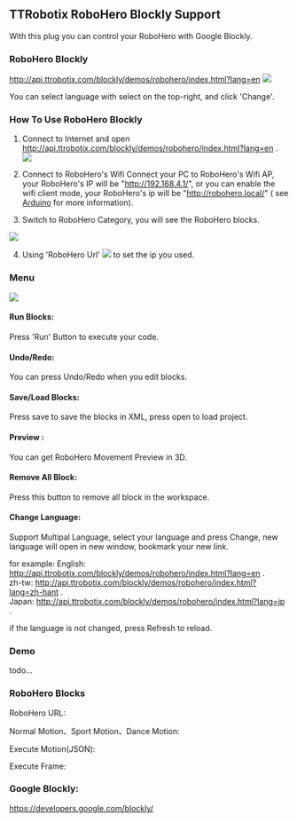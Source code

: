 
## TTRobotix RoboHero Blockly Support

With this plug you can control your RoboHero with Google Blockly.

### RoboHero Blockly
<http://api.ttrobotix.com/blockly/demos/robohero/index.html?lang=en>
![](https://ttrobotix.github.io/RoboHero/Blockly/img/screen1.png)  


You can select language with select on the top-right, and click 'Change'.

### How To Use RoboHero Blockly

1. Connect to Internet and open   <http://api.ttrobotix.com/blockly/demos/robohero/index.html?lang=en> .  
![](https://ttrobotix.github.io/RoboHero/Blockly/img/full.png)  

2. Connect to RoboHero's Wifi
Connect your PC to RoboHero's Wifi AP, your RoboHero's IP will be "http://192.168.4.1/", or you can enable the wifi client mode, your RoboHero's ip will be "http://robohero.local/" ( see [Arduino](https://github.com/ttrobotix/RoboHero/tree/master/Arduino) for more information).

3. Switch to RoboHero Category, you will see the RoboHero blocks.

![](https://ttrobotix.github.io/RoboHero/Blockly/img/blocks.png)

4. Using 'RoboHero Url' ![](https://ttrobotix.github.io/RoboHero/Blockly/img/roboherourl.png) to set the ip you used.


### Menu
![](https://ttrobotix.github.io/RoboHero/Blockly/img/menu.png)

#### Run Blocks:
Press 'Run' Button to execute your code.

#### Undo/Redo:
You can press Undo/Redo when you edit blocks.

#### Save/Load Blocks:
Press save to save the blocks in XML, press open to load project.

#### Preview :
You can get RoboHero Movement Preview in 3D.

#### Remove All Block:
Press this button to remove all block in the workspace.

#### Change Language:
Support Multipal Language, select your language and press Change, new language will open in new window, bookmark your new link.

for example:
English: <http://api.ttrobotix.com/blockly/demos/robohero/index.html?lang=en> .  
zh-tw: <http://api.ttrobotix.com/blockly/demos/robohero/index.html?lang=zh-hant> .  
Japan: <http://api.ttrobotix.com/blockly/demos/robohero/index.html?lang=jp> .  

if the language is not changed, press Refresh to reload.

### Demo
todo...

### RoboHero Blocks

RoboHero URL:

Normal Motion、Sport Motion、Dance Motion:


Execute Motion(JSON):

Execute Frame:


### Google Blockly:
<https://developers.google.com/blockly/>
